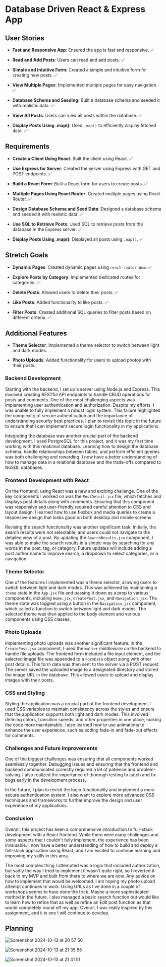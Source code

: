 # Database Driven React & Express App

## User Stories

- **Fast and Responsive App**: Ensured the app is fast and responsive. ✅

- **Read and Add Posts**: Users can read and add posts. ✅

- **Simple and Intuitive Form**: Created a simple and intuitive form for creating new posts. ✅

- **View Multiple Pages**: Implemented multiple pages for easy navigation. ✅

- **Database Schema and Seeding**: Built a database schema and seeded it with realistic data. ✅

- **View All Posts**: Users can view all posts within the database. ✅

- **Display Posts Using .map()**: Used `.map()` to efficiently display fetched data. ✅

## Requirements

- **Create a Client Using React**: Built the client using React. ✅

- **Use Express for Server**: Created the server using Express with GET and POST endpoints. ✅

- **Build a React Form**: Built a React form for users to create posts. ✅

- **Multiple Pages Using React Router**: Created multiple pages using React Router. ✅

- **Design Database Schema and Seed Data**: Designed a database schema and seeded it with realistic data. ✅

- **Use SQL to Retrieve Posts**: Used SQL to retrieve posts from the database in the Express server. ✅

- **Display Posts Using .map()**: Displayed all posts using `.map()`. ✅

## Stretch Goals

- **Dynamic Pages**: Created dynamic pages using `react-router-dom`. ✅

- **Explore Posts by Category**: Implemented dedicated routes for categories. ✅

- **Delete Posts**: Allowed users to delete their posts. ✅

- **Like Posts**: Added functionality to like posts. ✅

- **Filter Posts**: Created additional SQL queries to filter posts based on different criteria. ✅

## Additional Features

- **Theme Selector**: Implemented a theme selector to switch between light and dark modes.

- **Photo Uploads**: Added functionality for users to upload photos with their posts.

### Backend Development

Starting with the backend, I set up a server using Node.js and Express. This involved creating RESTful API endpoints to handle CRUD operations for posts and comments. One of the most challenging aspects was implementing user authentication and authorization. Despite my efforts, I was unable to fully implement a robust login system. This failure highlighted the complexity of secure authentication and the importance of understanding security best practices. I plan to revisit this topic in the future to ensure that I can implement secure login functionality in my applications.

Integrating the database was another crucial part of the backend development. I used PostgreSQL for this project, and it was my first time working with this relational database. Learning how to design the database schema, handle relationships between tables, and perform efficient queries was both challenging and rewarding. I now have a better understanding of how to manage data in a relational database and the trade-offs compared to NoSQL databases.

### Frontend Development with React

On the frontend, using React was a new and exciting challenge. One of the key components I worked on was the `PostDetail.jsx` file, which fetches and displays post details along with comments. Ensuring that this component was responsive and user-friendly required careful attention to CSS and layout design. I learned how to use flexbox and media queries to create a responsive design that looks good on both desktop and mobile screens.

Revising the search functionality was another significant task. Initially, the search results were not selectable, and users could not navigate to the detailed view of a post. By updating the `SearchResults.jsx` component, I was able to make the search results in a simple way by searching for any words in the post, tag, or category. Future updates will include adding a post author name to improve search, a dropdown to select categories, or a navigation.

### Theme Selector

One of the features I implemented was a theme selector, allowing users to switch between light and dark modes. This was achieved by maintaining a `theme` state in the `App.jsx` file and passing it down as a prop to various components, including `Home.jsx`, `CreatePost.jsx`, and `Navigation.jsx`. The theme state was toggled using a button in the `Navigation.jsx` component, which called a function to switch between light and dark modes. The selected theme was then applied to the body element and various components using CSS classes.

### Photo Uploads

Implementing photo uploads was another significant feature. In the `CreatePost.jsx` component, I used the `multer` middleware on the backend to handle file uploads. The frontend form included a file input element, and the selected image file was appended to a `FormData` object along with other post details. This form data was then sent to the server via a POST request. The server saved the uploaded image to a designated directory and stored the image URL in the database. This allowed users to upload and display images with their posts.

### CSS and Styling

Styling the application was a crucial part of the frontend development. I used CSS variables to maintain consistency across the styles and ensure that the application supports both light and dark modes. This involved defining colors, transition speeds, and other properties in one place, making the code more maintainable. I also learned how to use animations to enhance the user experience, such as adding fade-in and fade-out effects for comments.

### Challenges and Future Improvements

One of the biggest challenges was ensuring that all components worked seamlessly together. Debugging issues and ensuring that the frontend and backend communicated correctly required a lot of patience and problem-solving. I also realized the importance of thorough testing to catch and fix bugs early in the development process.

In the future, I plan to revisit the login functionality and implement a more secure authentication system. I also want to explore more advanced CSS techniques and frameworks to further improve the design and user experience of my applications.

### Conclusion

Overall, this project has been a comprehensive introduction to full-stack development with a React frontend. While there were many challenges and some aspects that I couldn't fully implement, the experience has been invaluable. I now have a better understanding of how to build and deploy a full-stack application using React, and I am excited to continue learning and improving my skills in this area.

The most complex thing I attempted was a login that included authorization, but sadly the way I tried to implement it wasn't quite right, so I reverted it back to my MVP and built from there to where we are now. Any advice on how to implement that would be welcomed. I am hoping my photo upload attempt continues to work. Using URLs as I've done in a couple of workshops seems to have done the trick. Maybe a more sophisticated method in the future. I also managed a basic search function but would like to learn how to refine that as well as refine an Edit post function as that would completely round off my app. Overall, I was really inspired by this assignment, and it is one I will continue to develop.

## Planning

![Screenshot 2024-10-13 at 20 57 56](https://github.com/user-attachments/assets/f59d1e29-3a02-4993-9cc6-52265eef83cc)

![Screenshot 2024-10-13 at 21 35 55](https://github.com/user-attachments/assets/2da5ec7a-907c-4c84-bb58-3f97ae80f2dc)

![Screenshot 2024-10-13 at 21 41 51](https://github.com/user-attachments/assets/6d274240-fc22-4f3f-8427-9140f921af89)

